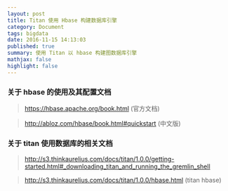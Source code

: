 ```yaml
---
layout: post
title: Titan 使用 Hbase 构建数据库引擎
category: Document
tags: bigdata
date: 2016-11-15 14:13:03
published: true
summary: 使用 Titan 以 hbase 构建图数据库引擎
mathjax: false
highlight: false
---
```


### 关于 hbase 的使用及其配置文档

> https://hbase.apache.org/book.html (官方文档)

> http://abloz.com/hbase/book.html#quickstart (中文版)

### 关于 titan 使用数据库的相关文档

> http://s3.thinkaurelius.com/docs/titan/1.0.0/getting-started.html#_downloading_titan_and_running_the_gremlin_shell

> http://s3.thinkaurelius.com/docs/titan/1.0.0/hbase.html (titan hbase)

